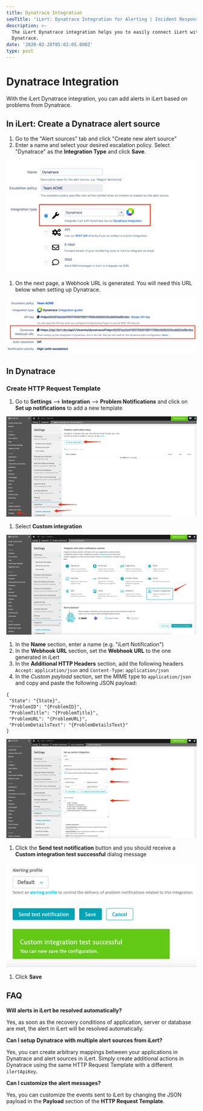 ```yaml
---
title: Dynatrace Integration
seoTitle: 'iLert: Dynatrace Integration for Alerting | Incident Response | Uptime'
description: >-
  The iLert Dynatrace integration helps you to easily connect iLert with
  Dynatrace.
date: '2020-02-28T05:02:05.000Z'
type: post
---
```


# Dynatrace Integration

With the iLert Dynatrace integration, you can add alerts in iLert based on problems from Dynatrace.

## In iLert: Create a Dynatrace alert source <a id="create-alert-source"></a>

1. Go to the "Alert sources" tab and click "Create new alert source"
2. Enter a name and select your desired escalation policy. Select "Dynatrace" as the **Integration Type** and click **Save**.

![](../.gitbook/assets/dyn5.png)

1. On the next page, a Webhook URL is generated. You will need this URL below when setting up Dynatrace.

![](../.gitbook/assets/dyn6.png)

## In Dynatrace <a id="in-dynatrace"></a>

### Create HTTP Request Template

1. Go to **Settings** --&gt; **Integration** --&gt;  **Problem Notifications** and click on **Set up notifications** to add a new template

![](../.gitbook/assets/dyn1.png)

1. Select **Custom integration** 

![](../.gitbook/assets/dyn2.png)

1. In the **Name** section, enter a name \(e.g. "iLert Notification"\)
2. In the **Webhook URL** section, set the **Webhook URL** to the one generated in iLert
3. In the **Additional HTTP Headers** section, add the following headers `Accept`: `application/json` and `Content-Type`: `application/json`
4. In the _Custom payload_ section, set the MIME type to `application/json` and copy and paste the following JSON payload:

```text
{
 "State": "{State}",
 "ProblemID": "{ProblemID}",
 "ProblemTitle": "{ProblemTitle}",
 "ProblemURL": "{ProblemURL}",
 "ProblemDetailsText": "{ProblemDetailsText}"
}
```

![](../.gitbook/assets/dyn3.png)

1. Click the **Send test notification** button and you should receive a **Custom integration test successful** dialog message

![](../.gitbook/assets/dyn4.png)

1. Click **Save**

## FAQ <a id="faq"></a>

**Will alerts in iLert be resolved automatically?**

Yes, as soon as the recovery conditions of application, server or database are met, the alert in iLert will be resolved automatically.

**Can I setup Dynatrace with multiple alert sources from iLert?**

Yes, you can create arbitrary mappings between your applications in Dynatrace and alert sources in iLert. Simply create additional actions in Dynatrace using the same HTTP Request Template with a different `ilertApiKey`.

**Can I customize the alert messages?**

Yes, you can customize the events sent to iLert by changing the JSON payload in the **Payload** section of the **HTTP Request Template**.

